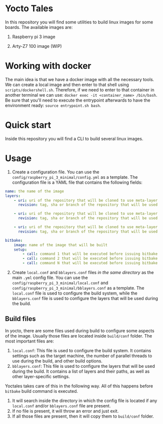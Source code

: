 # Yocto Tales

In this repository you will find some utilities to build linux images for some boards. The available images are:

1. Raspberry pi 3 image

2. Arty-Z7 100 image (WIP)

# Working with docker

The main idea is that we have a docker image with all the necessary tools.
We can create a local image and then enter to that shell using `scripts/dockershell.sh`.
Therefore, if we need to enter to that container in another terminal we can use: `docker exec -it <container_name> /bin/bash`. Be sure that you'll need to execute the entrypoint afterwards to have the environment ready: `source entrypoint.sh bash`.

# Quick start

Inside this repository you will find a CLI to build several linux images.

# Usage

1. Create a configuration file. You can use the `config/raspberry_pi_3_minimal/config.yml` as a template. The configuration file is a YAML file that contains the following fields:

```YAML
name: the name of the image
layers:
    - uri: uri of the repository that will be cloned to use meta-layer 0
      revision: tag, sha or branch of the repository that will be used

    - uri: uri of the repository that will be cloned to use meta-layer 1
      revision: tag, sha or branch of the repository that will be used

    - uri: uri of the repository that will be cloned to use meta-layer N
      revision: tag, sha or branch of the repository that will be used

bitbake:
    image: name of the image that will be built
    setup:
        - call: command 1 that will be executed before issuing bitbake command.
        - call: command 2 that will be executed before issuing bitbake command.
        - call: command N that will be executed before issuing bitbake command.
```

2. Create `local.conf` and `bblayers.conf` files _in the same directory_ as the main `.yml` config file. You can use the `config/raspberry_pi_3_minimal/local.conf` and `config/raspberry_pi_3_minimal/bblayers.conf` as a template. The `local.conf` file is used to configure the build system, while the `bblayers.conf` file is used to configure the layers that will be used during the build.

## Build files

In yocto, there are some files used during build to configure some aspects of the image. Usually those files are located inside `build/conf` folder.
The most important files are:

1. `local.conf`: This file is used to configure the build system. It contains settings such as the target machine, the number of parallel threads to use during the build, and other build options.
2. `bblayers.conf`: This file is used to configure the layers that will be used during the build. It contains a list of layers and their paths, as well as other layer-specific settings.

Yoctales takes care of this in the following way. All of this happens before `bitbake` build command is executed.

1. It will search inside the directory in which the config file is located if any `local.conf` and/or `bblayers.conf` file are present.
2. If no file is present, it will throw an error and just exit.
3. If all those files are present, then it will copy them to `build/conf` folder.
